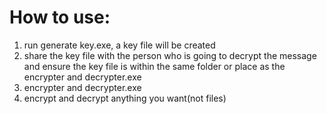 # How to use:

1) run generate key.exe, a key file will be created
2) share the key file with the person who is going to decrypt the message and ensure the key file is within the same folder or place as the encrypter and decrypter.exe
3) encrypter and decrypter.exe 
4) encrypt and decrypt anything you want(not files)
